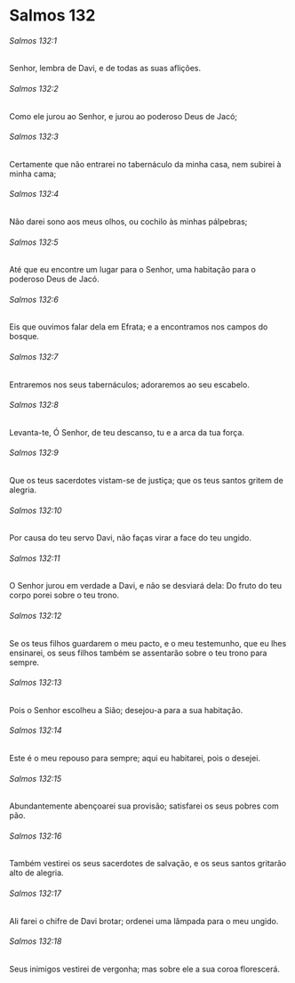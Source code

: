 # Salmos 132

###### Salmos 132:1

Senhor, lembra de Davi, e de todas as suas aflições.

###### Salmos 132:2

Como ele jurou ao Senhor, e jurou ao poderoso Deus de Jacó;

###### Salmos 132:3

Certamente que não entrarei no tabernáculo da minha casa, nem subirei à minha cama;

###### Salmos 132:4

Não darei sono aos meus olhos, ou cochilo às minhas pálpebras;

###### Salmos 132:5

Até que eu encontre um lugar para o Senhor, uma habitação para o poderoso Deus de Jacó.

###### Salmos 132:6

Eis que ouvimos falar dela em Efrata; e a encontramos nos campos do bosque.

###### Salmos 132:7

Entraremos nos seus tabernáculos; adoraremos ao seu escabelo.

###### Salmos 132:8

Levanta-te, Ó Senhor, de teu descanso, tu e a arca da tua força.

###### Salmos 132:9

Que os teus sacerdotes vistam-se de justiça; que os teus santos gritem de alegria.

###### Salmos 132:10

Por causa do teu servo Davi, não faças virar a face do teu ungido.

###### Salmos 132:11

O Senhor jurou em verdade a Davi, e não se desviará dela: Do fruto do teu corpo porei sobre o teu trono.

###### Salmos 132:12

Se os teus filhos guardarem o meu pacto, e o meu testemunho, que eu lhes ensinarei, os seus filhos também se assentarão sobre o teu trono para sempre.

###### Salmos 132:13

Pois o Senhor escolheu a Sião; desejou-a para a sua habitação.

###### Salmos 132:14

Este é o meu repouso para sempre; aqui eu habitarei, pois o desejei.

###### Salmos 132:15

Abundantemente abençoarei sua provisão; satisfarei os seus pobres com pão.

###### Salmos 132:16

Também vestirei os seus sacerdotes de salvação, e os seus santos gritarão alto de alegria.

###### Salmos 132:17

Ali farei o chifre de Davi brotar; ordenei uma lâmpada para o meu ungido.

###### Salmos 132:18

Seus inimigos vestirei de vergonha; mas sobre ele a sua coroa florescerá.

